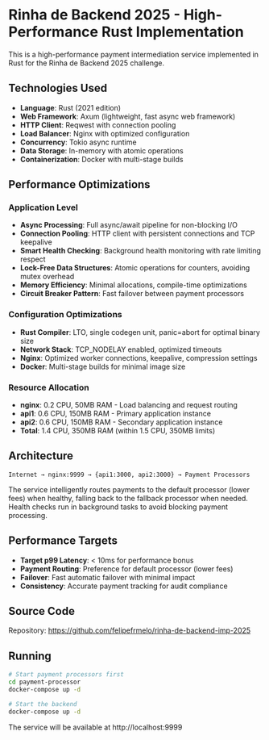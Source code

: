 # Rinha de Backend 2025 - High-Performance Rust Implementation

This is a high-performance payment intermediation service implemented in Rust for the Rinha de Backend 2025 challenge.

## Technologies Used

- **Language**: Rust (2021 edition)
- **Web Framework**: Axum (lightweight, fast async web framework)
- **HTTP Client**: Reqwest with connection pooling
- **Load Balancer**: Nginx with optimized configuration
- **Concurrency**: Tokio async runtime
- **Data Storage**: In-memory with atomic operations
- **Containerization**: Docker with multi-stage builds

## Performance Optimizations

### Application Level
- **Async Processing**: Full async/await pipeline for non-blocking I/O
- **Connection Pooling**: HTTP client with persistent connections and TCP keepalive
- **Smart Health Checking**: Background health monitoring with rate limiting respect
- **Lock-Free Data Structures**: Atomic operations for counters, avoiding mutex overhead
- **Memory Efficiency**: Minimal allocations, compile-time optimizations
- **Circuit Breaker Pattern**: Fast failover between payment processors

### Configuration Optimizations
- **Rust Compiler**: LTO, single codegen unit, panic=abort for optimal binary size
- **Network Stack**: TCP_NODELAY enabled, optimized timeouts
- **Nginx**: Optimized worker connections, keepalive, compression settings
- **Docker**: Multi-stage builds for minimal image size

### Resource Allocation
- **nginx**: 0.2 CPU, 50MB RAM - Load balancing and request routing
- **api1**: 0.6 CPU, 150MB RAM - Primary application instance  
- **api2**: 0.6 CPU, 150MB RAM - Secondary application instance
- **Total**: 1.4 CPU, 350MB RAM (within 1.5 CPU, 350MB limits)

## Architecture

```
Internet → nginx:9999 → {api1:3000, api2:3000} → Payment Processors
```

The service intelligently routes payments to the default processor (lower fees) when healthy, falling back to the fallback processor when needed. Health checks run in background tasks to avoid blocking payment processing.

## Performance Targets

- **Target p99 Latency**: < 10ms for performance bonus
- **Payment Routing**: Preference for default processor (lower fees)
- **Failover**: Fast automatic failover with minimal impact
- **Consistency**: Accurate payment tracking for audit compliance

## Source Code

Repository: https://github.com/felipefrmelo/rinha-de-backend-imp-2025

## Running

```bash
# Start payment processors first
cd payment-processor
docker-compose up -d

# Start the backend
docker-compose up -d
```

The service will be available at http://localhost:9999